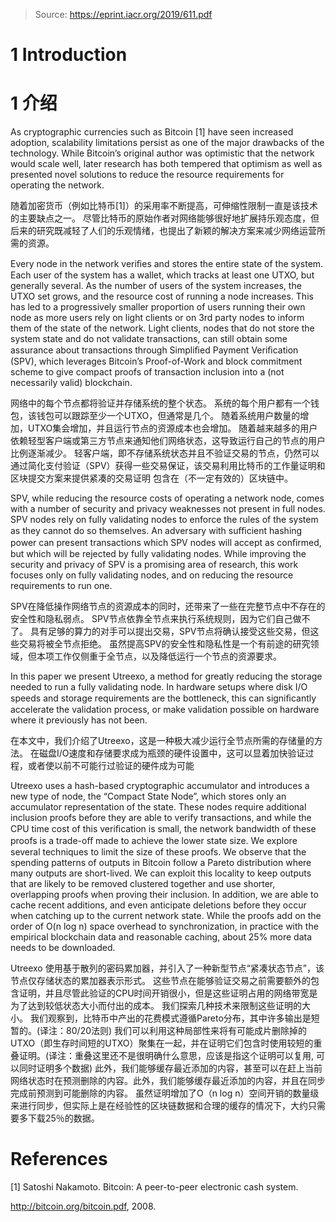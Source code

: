 > Source: https://eprint.iacr.org/2019/611.pdf
# 1 Introduction
# 1 介绍

As cryptographic currencies such as Bitcoin [1] have seen increased adoption, scalability limitations persist as one of the major drawbacks of the technology.
While Bitcoin’s original author was optimistic that the network would scale well, later research has both tempered that optimism as well as presented novel solutions to reduce the resource requirements for operating the network.

随着加密货币（例如比特币[1]）的采用率不断提高，可伸缩性限制一直是该技术的主要缺点之一。
尽管比特币的原始作者对网络能够很好地扩展持乐观态度，但后来的研究既减轻了人们的乐观情绪，也提出了新颖的解决方案来减少网络运营所需的资源。

Every node in the network veriﬁes and stores the entire state of the system.
Each user of the system has a wallet, which tracks at least one UTXO,  but generally several.
As the number of users of the system increases, the UTXO set grows, and the resource cost of running a node increases.
This has led to a progressively smaller proportion of users running their own node as more users rely on light clients or on 3rd party nodes to inform them of the state of the network.
Light clients, nodes that do not store the system state and do not validate transactions, can still obtain some assurance about transactions through Simpliﬁed Payment Veriﬁcation (SPV), which leverages Bitcoin’s Proof-of-Work and block commitment scheme to give compact proofs of transaction inclusion into a (not necessarily valid) blockchain.

网络中的每个节点都将验证并存储系统的整个状态。
系统的每个用户都有一个钱包，该钱包可以跟踪至少一个UTXO，但通常是几个。
随着系统用户数量的增加，UTXO集会增加，并且运行节点的资源成本也会增加。
随着越来越多的用户依赖轻型客户端或第三方节点来通知他们网络状态，这导致运行自己的节点的用户比例逐渐减少。
轻客户端，即不存储系统状态并且不验证交易的节点，仍然可以通过简化支付验证（SPV）获得一些交易保证，该交易利用比特币的工作量证明和区块提交方案来提供紧凑的交易证明 包含在（不一定有效的）区块链中。

SPV, while reducing the resource costs of operating a network node, comes with a number of security and privacy weaknesses not present in full nodes.
SPV nodes rely on fully validating nodes to enforce the rules of the system as they cannot do so themselves.
An adversary with suﬃcient hashing power can present transactions which SPV nodes will accept as conﬁrmed, but which will be rejected by fully validating nodes.
While improving the security and privacy of SPV is a promising area of research, this work focuses only on fully validating nodes, and on reducing the resource requirements to run one.

SPV在降低操作网络节点的资源成本的同时，还带来了一些在完整节点中不存在的安全性和隐私弱点。
SPV节点依靠全节点来执行系统规则，因为它们自己做不了。
具有足够的算力的对手可以提出交易，SPV节点将确认接受这些交易，但这些交易将被全节点拒绝。
虽然提高SPV的安全性和隐私性是一个有前途的研究领域，但本项工作仅侧重于全节点，以及降低运行一个节点的资源要求。

In this paper we present Utreexo, a method for greatly reducing the storage needed to run a fully validating node.
In hardware setups where disk I/O speeds and storage requirements are the bottleneck, this can signiﬁcantly accelerate the validation process, or make validation possible on hardware where it previously has not been.

在本文中，我们介绍了Utreexo，这是一种极大减少运行全节点所需的存储量的方法。
在磁盘I/O速度和存储要求成为瓶颈的硬件设置中，这可以显着加快验证过程，或者使以前不可能行过验证的硬件成为可能

Utreexo uses a hash-based cryptographic accumulator and introduces a new type of node, the “Compact State Node”, which stores only an accumulator representation of the state.
These nodes require additional inclusion proofs before they are able to verify transactions, and while the CPU time cost of this veriﬁcation is small, the network bandwidth of these proofs is a trade-oﬀ made to achieve the lower state size.
We explore several techniques to limit the size of these proofs.
We observe that the spending patterns of outputs in Bitcoin follow a Pareto distribution where many outputs are short-lived.
We can exploit this locality to keep outputs that are likely to be removed clustered together and use shorter, overlapping proofs when proving their inclusion.
In addition, we are able to cache recent additions, and even anticipate deletions before they occur when catching up to the current network state.
While the proofs add on the order of O(n log n) space overhead to synchronization, in practice with the empirical blockchain data and reasonable caching, about 25% more data needs to be downloaded.

Utreexo 使用基于散列的密码累加器，并引入了一种新型节点“紧凑状态节点”，该节点仅存储状态的累加器表示形式。
这些节点在能够验证交易之前需要额外的包含证明，并且尽管此验证的CPU时间开销很小，但是这些证明占用的网络带宽是为了达到较低状态大小而付出的成本。
我们探索几种技术来限制这些证明的大小。
我们观察到，比特币中产出的花费模式遵循Pareto分布，其中许多输出是短暂的。(译注：80/20法则)
我们可以利用这种局部性来将有可能成片删除掉的UTXO（即生存时间短的UTXO）聚集在一起，并在证明它们包含时使用较短的重叠证明。(译注：重叠这里还不是很明确什么意思，应该是指这个证明可以复用, 可以同时证明多个数据)
此外，我们能够缓存最近添加的内容，甚至可以在赶上当前网络状态时在预测删除的内容。此外，我们能够缓存最近添加的内容，并且在同步完成前预测到可能删除的内容。
虽然证明增加了O（n log n）空间开销的数量级来进行同步，但实际上是在经验性的区块链数据和合理的缓存的情况下，大约只需要多下载25％的数据。

# References

[1] Satoshi Nakamoto. Bitcoin: A peer-to-peer electronic cash system.

http://bitcoin.org/bitcoin.pdf, 2008.